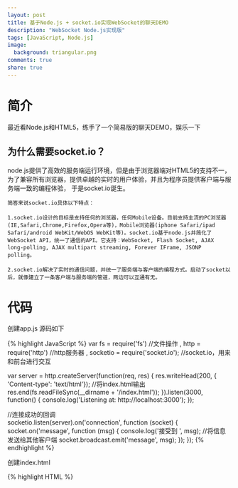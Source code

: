 ```yaml
---
layout: post
title: 基于Node.js + socket.io实现WebSocket的聊天DEMO
description: "WebSocket Node.js实现版"
tags: [JavaScript, Node.js]
image:
  background: triangular.png
comments: true
share: true
---
```


# 简介

最近看Node.js和HTML5，练手了一个简易版的聊天DEMO，娱乐一下

## 为什么需要socket.io？

node.js提供了高效的服务端运行环境，但是由于浏览器端对HTML5的支持不一，
为了兼容所有浏览器，提供卓越的实时的用户体验，并且为程序员提供客户端与服务端一致的编程体验，
于是socket.io诞生。

	简答来说socket.io具体以下特点：
	
    1.socket.io设计的目标是支持任何的浏览器，任何Mobile设备。目前支持主流的PC浏览器 (IE,Safari,Chrome,Firefox,Opera等)，Mobile浏览器(iphone Safari/ipad Safari/android WebKit/WebOS WebKit等)。socket.io基于node.js并简化了WebSocket API，统一了通信的API。它支持：WebSocket, Flash Socket, AJAX long-polling, AJAX multipart streaming, Forever IFrame, JSONP polling。
    
    2.socket.io解决了实时的通信问题，并统一了服务端与客户端的编程方式。启动了socket以后，就像建立了一条客户端与服务端的管道，两边可以互通有无。


# 代码

创建app.js 源码如下

{% highlight JavaScript %}
var fs = require('fs')	//文件操作
    , http = require('http')	//http服务器
    , socketio = require('socket.io');	//socket.io，用来和前台进行交互
  
var server = http.createServer(function(req, res) {
    res.writeHead(200, { 'Content-type': 'text/html'});
    //将index.html输出
    res.end(fs.readFileSync(__dirname + '/index.html'));
}).listen(3000, function() {
    console.log('Listening at: http://localhost:3000');
});

//连接成功的回调  
socketio.listen(server).on('connection', function (socket) {
    socket.on('message', function (msg) {
        console.log('接受到 ', msg);
        //将信息发送给其他客户端
        socket.broadcast.emit('message', msg);
    });
});
{% endhighlight %}

创建index.html

{% highlight HTML %}
<html>
<head>
	<meta charset="utf-8">
    <script src="http://libs.baidu.com/jquery/1.9.0/jquery.js"></script>
    <script src="/socket.io/socket.io.js"></script>
    <script>
        $(function(){
            var iosocket = io.connect();
  
            iosocket.on('connect', function () {
                $('#incomingChatMessages').append($('<li>已连接！</li>'));
  
                iosocket.on('message', function(message) {
                    $('#incomingChatMessages').append($('<li></li>').text(message));
                });
                iosocket.on('disconnect', function() {
                    $('#incomingChatMessages').append('<li>失去连接</li>');
                });
            });
  
            $('#outgoingChatMessage').keypress(function(event) {
                if(event.which == 13) {
                    event.preventDefault();
                    iosocket.send($('#outgoingChatMessage').val());
                    $('#incomingChatMessages').append($('<li></li>').text($('#outgoingChatMessage').val()));
                    $('#outgoingChatMessage').val('');
                }
            });
        });
    </script>
</head>
<body>
控制台:&nbsp;<ul id="incomingChatMessages"></ul>
<br />
<input type="text" id="outgoingChatMessage">
</body>
</html>

{% endhighlight %}

# 运行&结果

因为依赖了socket.io包，所以用npm 下载

npm install socket.io

最后直接运行

node app.js

<figure>
	<a href="/images/article/1.jpg">
		<img src="/images/article/1.jpg" alt="home" />
	</a>
	<figcaption>运行效果</figcaption>
</figure>


>附上一个实现了很炫聊天DEMO  http://segmentfault.com/a/1190000000479518

<figure>
	<a href="/images/article/2.jpg">
		<img src="/images/article/2.jpg" alt="home" />
	</a>
	<figcaption>聊天DEMO</figcaption>
</figure>

<strong>end from {{ site.url }}</strong>